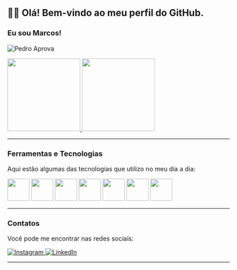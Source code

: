 ## 🧙‍♂️ Olá! Bem-vindo ao meu perfil do GitHub.
### Eu sou Marcos!

![Pedro Aprova](https://user-images.githubusercontent.com/96576795/147435763-a137524c-3143-42c0-a68c-c81bbf921494.gif)

<div>
  <a href="https://github.com/MarcosLucena98">
    <img height="165em" src="https://github-readme-stats.vercel.app/api?username=MarcosLucena98&show_icons=true&theme=dark&include_all_commits=true&count_private=true"/>
  </a>
  <a href="https://github.com/MarcosLucena98">
    <img height="165em" src="https://github-readme-stats.vercel.app/api/top-langs/?username=MarcosLucena98&layout=compact&langs_count=7&theme=dark"/>
  </a>
</div>

---

### **Ferramentas e Tecnologias**

Aqui estão algumas das tecnologias que utilizo no meu dia a dia:

<div>
  <img src="https://cdn.jsdelivr.net/gh/devicons/devicon/icons/git/git-original.svg" width="50" height="50"/> 
  <img src="https://cdn.jsdelivr.net/gh/devicons/devicon/icons/mysql/mysql-original.svg" width="50" height="50"/> 
  <img src="https://cdn.jsdelivr.net/gh/devicons/devicon/icons/html5/html5-original.svg" width="50" height="50"/> 
  <img src="https://cdn.jsdelivr.net/gh/devicons/devicon/icons/css3/css3-original.svg" width="50" height="50"/> 
  <img src="https://cdn.jsdelivr.net/gh/devicons/devicon/icons/python/python-original.svg" width="50" height="50"/> 
  <img src="https://cdn.jsdelivr.net/gh/devicons/devicon/icons/jupyter/jupyter-original-wordmark.svg" width="50" height="50"/> 
  <img src="https://cdn.jsdelivr.net/gh/devicons/devicon/icons/c/c-original.svg" width="50" height="50"/>
</div>

---

### **Contatos**

Você pode me encontrar nas redes sociais:

<div>
  <a href="https://instagram.com/marc.lucena" target="_blank">
    <img src="https://img.shields.io/badge/-Instagram-%23E4405F?style=for-the-badge&logo=instagram&logoColor=white" alt="Instagram" target="_blank"/>
  </a>
  <a href="https://www.linkedin.com/in/lucenamarcos" target="_blank">
    <img src="https://img.shields.io/badge/-LinkedIn-%230077B5?style=for-the-badge&logo=linkedin&logoColor=white" alt="LinkedIn" target="_blank"/>
  </a>   
</div>

---

